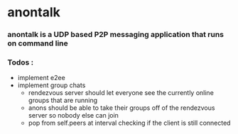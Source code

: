 # anontalk 
### anontalk is a UDP based P2P messaging application that runs on command line



### Todos :
- implement e2ee
- implement group chats
    - rendezvous server should let everyone see the currently online groups that are running
    - anons should be able to take their groups off of the rendezvous server so nobody else can join
    - pop from self.peers at interval checking if the client is still connected